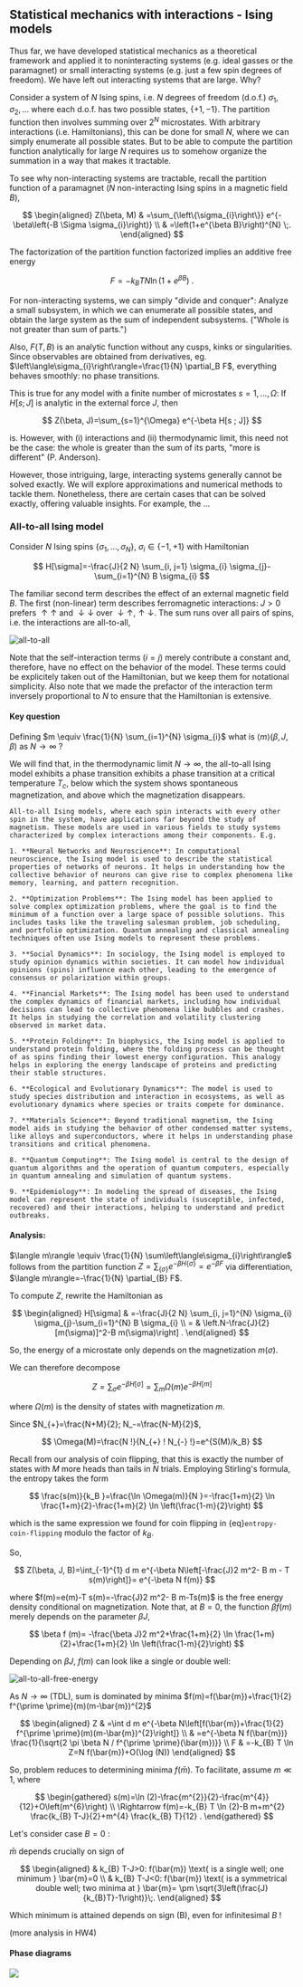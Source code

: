 ## Statistical mechanics with interactions - Ising models 

Thus far, we have developed statistical mechanics as a theoretical framework and applied it to noninteracting systems (e.g. ideal gasses or the paramagnet) or small interacting systems (e.g. just a few spin degrees of freedom). We have left out interacting systems that are large. Why? 

Consider a system of $N$ Ising spins, i.e. $N$ degrees of freedom (d.o.f.) ${\sigma_1, \sigma_2, \dots}$ where each d.o.f. has two possible states, $\{+1,-1\}$. The partition function then involves summing over $2^N$ microstates. With arbitrary interactions (i.e. Hamiltonians), this can be done for small $N$, where we can simply enumerate all possible states. But to be able to compute the partition function analytically for large $N$ requires us to somehow organize the summation in a way that makes it tractable. 

To see why non-interacting systems are tractable, recall the partition function of a paramagnet ($N$ non-interacting Ising spins in a magnetic field $B$),

$$
\begin{aligned}
Z(\beta, M) & =\sum_{\left\{\sigma_{i}\right\}} e^{-\beta\left(-B \Sigma \sigma_{i}\right)} \\
& =\left(1+e^{\beta B}\right)^{N} \;.
\end{aligned}
$$

The factorization of the partition function factorized implies an additive free energy

$$
F=-k_{B} T N \ln \left(1+e^{\beta B}\right) \;.
$$

For non-interacting systems, we can simply "divide and conquer": Analyze a small subsystem, in which we can enumerate all possible states, and obtain the large system as the sum of independent subsystems. ("Whole is not greater than sum of parts.")


Also, $F(T, B)$ is an analytic function without any cusps, kinks or singularities. Since observables are obtained from derivatives, eg. $\left\langle\sigma_{i}\right\rangle=\frac{1}{N} \partial_B F$, everything behaves smoothly: no phase transitions.

This is true for any model with a finite number of microstates $s=1,\dots, \Omega$: If $H[s ; J]$ is analytic in the external force $J$, then 

$$
Z(\beta, J)=\sum_{s=1}^{\Omega} e^{-\beta H[s ; J]}
$$

is. However, with (i) interactions and (ii) thermodynamic limit, this need not be the case: the whole is greater than the sum of its parts, "more is different" (P. Anderson).

However, those intriguing, large, interacting systems generally cannot be solved exactly. We will explore approximations and numerical methods to tackle them. Nonetheless, there are certain cases that can be solved exactly, offering valuable insights. For example, the ...


### All-to-all Ising model

Consider $N$ Ising spins $\left\{\sigma_{1}, \ldots, \sigma_{N}\right\}$, $\sigma_{i} \in\{-1,+1\}$ with Hamiltonian

$$
H[\sigma]=-\frac{J}{2 N} \sum_{i, j=1} \sigma_{i} \sigma_{j}-\sum_{i=1}^{N} B \sigma_{i}
$$

The familiar second term describes the effect of an external magnetic field $B$. The first (non-linear) term describes ferromagnetic interactions: $J>0$ prefers $\uparrow \uparrow$ and $\downarrow \downarrow$ over $\downarrow \uparrow, \uparrow \downarrow$. The sum runs over all pairs of spins, i.e. the interactions are all-to-all,

![all-to-all](../figures/all-to-all.png)


Note that the self-interaction terms ($i=j$) merely contribute a constant and, therefore, have no effect on the behavior of the model. These terms could be explicitely taken out of the Hamiltonian, but we keep them for notational simplicity. Also note that we made the prefactor of the interaction term inversely proportional to $N$ to ensure that the Hamiltonian is extensive.

#### Key question
Defining $m \equiv \frac{1}{N} \sum_{i=1}^{N} \sigma_{i}$ what is $\langle m\rangle(\beta, J, \beta)$ as $N \longrightarrow \infty$ ?

We will find that, in the thermodynamic limit $N\to \infty$, the all-to-all Ising model exhibits a phase transition exhibits a phase transition at a critical temperature $T_c$, below which the system shows spontaneous magnetization, and above which the magnetization disappears.


```{note} **Versatility of the Ising model**
All-to-all Ising models, where each spin interacts with every other spin in the system, have applications far beyond the study of magnetism. These models are used in various fields to study systems characterized by complex interactions among their components. E.g.

1. **Neural Networks and Neuroscience**: In computational neuroscience, the Ising model is used to describe the statistical properties of networks of neurons. It helps in understanding how the collective behavior of neurons can give rise to complex phenomena like memory, learning, and pattern recognition.

2. **Optimization Problems**: The Ising model has been applied to solve complex optimization problems, where the goal is to find the minimum of a function over a large space of possible solutions. This includes tasks like the traveling salesman problem, job scheduling, and portfolio optimization. Quantum annealing and classical annealing techniques often use Ising models to represent these problems.

3. **Social Dynamics**: In sociology, the Ising model is employed to study opinion dynamics within societies. It can model how individual opinions (spins) influence each other, leading to the emergence of consensus or polarization within groups.

4. **Financial Markets**: The Ising model has been used to understand the complex dynamics of financial markets, including how individual decisions can lead to collective phenomena like bubbles and crashes. It helps in studying the correlation and volatility clustering observed in market data.

5. **Protein Folding**: In biophysics, the Ising model is applied to understand protein folding, where the folding process can be thought of as spins finding their lowest energy configuration. This analogy helps in exploring the energy landscape of proteins and predicting their stable structures.

6. **Ecological and Evolutionary Dynamics**: The model is used to study species distribution and interaction in ecosystems, as well as evolutionary dynamics where species or traits compete for dominance.

7. **Materials Science**: Beyond traditional magnetism, the Ising model aids in studying the behavior of other condensed matter systems, like alloys and superconductors, where it helps in understanding phase transitions and critical phenomena.

8. **Quantum Computing**: The Ising model is central to the design of quantum algorithms and the operation of quantum computers, especially in quantum annealing and simulation of quantum systems.

9. **Epidemiology**: In modeling the spread of diseases, the Ising model can represent the state of individuals (susceptible, infected, recovered) and their interactions, helping to understand and predict outbreaks.
```




#### Analysis: 
$\langle m\rangle \equiv \frac{1}{N} \sum\left\langle\sigma_{i}\right\rangle$ follows from the partition function $Z=\sum_{\{\sigma\}} e^{-\beta H\{\sigma\}}=e^{-\beta F}$ via differentiation, $\langle m\rangle=-\frac{1}{N} \partial_{B} F$.

To compute $Z$, rewrite the Hamiltonian as

$$
\begin{aligned}
H[\sigma] & =-\frac{J}{2 N} \sum_{i, j=1}^{N} \sigma_{i} \sigma_{j}-\sum_{i=1}^{N} B \sigma_{i} \\
= & \left.N-\frac{J}{2} [m(\sigma)]^2-B m(\sigma)\right] .
\end{aligned}
$$

So, the energy of a microstate only depends on the magnetization $m(\sigma)$.

We can therefore decompose

$$
Z=\sum_{\sigma} e^{-\beta H[\sigma]}=\sum_{m} \Omega(m) e^{-\beta H[m]}
$$

where $\Omega(m)$ is the density of states with magnetization $m$.

Since $N_{+}=\frac{N+M}{2}; N_-=\frac{N-M}{2}$,

$$
\Omega(M)=\frac{N !}{N_{+} ! N_{-} !}=e^{S(M)/k_B}
$$

Recall from our analysis of coin flipping, that this is exactly the number of states with $M$ more heads than tails in $N$ trials. Employing Stirling's formula, the entropy takes the form

$$
\frac{s(m)}{k_B }=\frac{\ln \Omega(m)}{N }=-\frac{1+m}{2} \ln \frac{1+m}{2}-\frac{1+m}{2} \ln \left(\frac{1-m}{2}\right)
$$

which is the same expression we found for  coin flipping in {eq}`entropy-coin-flipping` modulo the factor of $k_B$. 

So, 
 
$$
Z(\beta, J, B)=\int_{-1}^{1} d m e^{-\beta N\left[-\frac{J}2 m^2- B m - T s(m)\right]}= e^{-\beta N f(m)}
$$

where $f(m)=e(m)-T s(m)=-\frac{J}2 m^2- B m-Ts(m)$ is the free energy density conditional on magnetization. Note that, at $B=0$, the function $\beta f(m)$ merely depends on the parameter $\beta J$,

$$
\beta f (m)= -\frac{\beta J}2 m^2+\frac{1+m}{2} \ln \frac{1+m}{2}+\frac{1+m}{2} \ln \left(\frac{1-m}{2}\right)
$$


Depending on $\beta J$, $f(m)$ can look like a single or double well:

![all-to-all-free-energy](../figures/all-to-all-free-energy.png)



As $N \rightarrow \infty$ (TDL), sum is dominated by minima $f(m)=f(\bar{m})+\frac{1}{2} f^{\prime \prime}(m)(m-\bar{m})^{2}$

$$
\begin{aligned}
Z & =\int d m e^{-\beta N\left[f(\bar{m})+\frac{1}{2} f^{\prime \prime}(m)(m-\bar{m})^{2}\right]} \\
& =e^{-\beta N f(\bar{m})} \frac{1}{\sqrt{2 \pi \beta N / f^{\prime \prime}(\bar{m})}} \\
F & =-k_{B} T \ln Z=N f(\bar{m})+O(\log (N))
\end{aligned}
$$

So, problem reduces to determining minima $f(\bar{m})$. To facilitate, assume $m \ll 1$, where

$$
\begin{gathered}
s(m)=\ln (2)-\frac{m^{2}}{2}-\frac{m^{4}}{12}+O\left(m^{6}\right) \\
\Rightarrow f(m)=-k_{B} T \ln (2)-B m+m^{2} \frac{k_{B} T-J}{2}+m^{4} \frac{k_{B} T}{12} .
\end{gathered}
$$


Let's consider case $B=0$ :

$\bar{m}$ depends crucially on sign of

$$
\begin{aligned}
& k_{B} T-J>0: f(\bar{m}) \text{ is a single well; one minimum } \bar{m}=0 \\
& k_{B} T-J<0: f(\bar{m}) \text{ is a symmetrical double well; two minima at } \bar{m}= \pm \sqrt{3\left(\frac{J}{k_{B}T}-1\right)}\;.
\end{aligned}
$$

Which minimum is attained depends on sign (B), even for infinitesimal $B$ !

(more analysis in HW4)

#### Phase diagrams

![](https://cdn.mathpix.com/cropped/2024_02_18_d4a93dd939ac97dd8d1dg-01.jpg?height=1153&width=2055&top_left_y=235&top_left_x=42)



